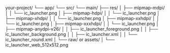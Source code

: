 your-project/
└── app/
    └── src/
        └── main/
            ├── res/
            │   ├── mipmap-mdpi/
            │   │   └── ic_launcher.png
            │   ├── mipmap-hdpi/
            │   │   └── ic_launcher.png
            │   ├── mipmap-xhdpi/
            │   │   └── ic_launcher.png
            │   ├── mipmap-xxhdpi/
            │   │   └── ic_launcher.png
            │   ├── mipmap-xxxhdpi/
            │   │   └── ic_launcher.png
            │   ├── mipmap-anydpi-v26/
            │   │   ├── ic_launcher_foreground.png
            │   │   ├── ic_launcher_background.png
            │   │   ├── ic_launcher.xml
            │   │   └── ic_launcher_round.xml
            │   └── raw/ or assets/
            │       └── ic_launcher_web_512x512.png